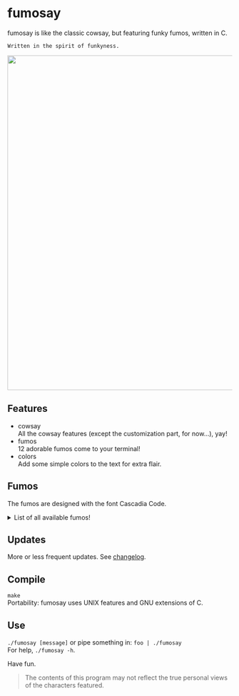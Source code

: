 # fumosay
fumosay is like the classic cowsay, but featuring funky fumos, written in C.

```
Written in the spirit of funkyness.
```

<img src="https://github.com/randomtwdude/fumosay/assets/105645765/390b9eba-9e0d-4e73-82ff-80d998aabd29" width=750>

## Features
- cowsay<br>
  All the cowsay features (except the customization part, for now...), yay!
- fumos<br>
  12 adorable fumos come to your terminal!
- colors<br>
  Add some simple colors to the text for extra flair.

## Fumos
The fumos are designed with the font Cascadia Code.

<details>
  <summary>List of all available fumos!</summary>

  - Hakurei Reimu
  - Patchouli Knowledge
  - Kirisame Marisa
  - Flandre Scarlet
  - Yorigami Joon
  - Komeiji Koishi
  - Houraisan Kaguya
  - Fujiwara no Mokou
  - Saigyouji Yuyuko
  - Konpaku Youmu
  - Remilia Scarlet
  - Kochiya Sanae
</details>

## Updates
More or less frequent updates. See [changelog](changelog.md).

## Compile
`make`<br>
Portability: fumosay uses UNIX features and GNU extensions of C.

## Use
`./fumosay [message]` or pipe something in: `foo | ./fumosay`<br>
For help, `./fumosay -h`.

Have fun.

> The contents of this program may not reflect the true personal views of the characters featured.
